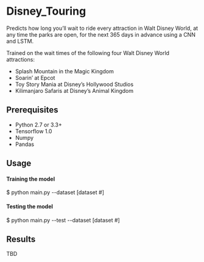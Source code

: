 # Disney_Touring

Predicts how long you’ll wait to ride every attraction in Walt Disney World, at any time the parks are open, for the next 365 days in advance using a CNN and LSTM.

Trained on the wait times of the following four Walt Disney World attractions:
-	Splash Mountain in the Magic Kingdom
-	Soarin’ at Epcot
-	Toy Story Mania at Disney’s Hollywood Studios
-	Kilimanjaro Safaris at Disney’s Animal Kingdom

## Prerequisites
- Python 2.7 or 3.3+
- Tensorflow 1.0
- Numpy
- Pandas

## Usage

#### Training the model
$ python main.py --dataset [dataset #]

#### Testing the model
$ python main.py --test --dataset [dataset #]

## Results
TBD
